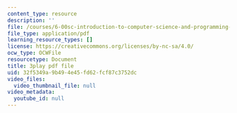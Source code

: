 ```yaml
---
content_type: resource
description: ''
file: /courses/6-00sc-introduction-to-computer-science-and-programming-spring-2011/32f5349a9b494e45fd62fcf87c3752dc_nx6NnzIGrKE.pdf
file_type: application/pdf
learning_resource_types: []
license: https://creativecommons.org/licenses/by-nc-sa/4.0/
ocw_type: OCWFile
resourcetype: Document
title: 3play pdf file
uid: 32f5349a-9b49-4e45-fd62-fcf87c3752dc
video_files:
  video_thumbnail_file: null
video_metadata:
  youtube_id: null
---
```

